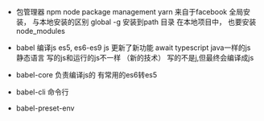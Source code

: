 - 包管理器
    npm  node package management
    yarn 来自于facebook
    全局安装， 与本地安装的区别
    global -g 安装到path 目录
    在本地项目中， 也要安装
    node_modules

- babel 编译js
es5, es6-es9
js 更新了新功能 await
typescript java一样的js 静态语言
写的js和运行的js不一样 （新的技术）
写的不是j,但最终会编译成js
- babel-core 负责编译js的
有常用的es6转es5
- babel-cli 命令行
- babel-preset-env 